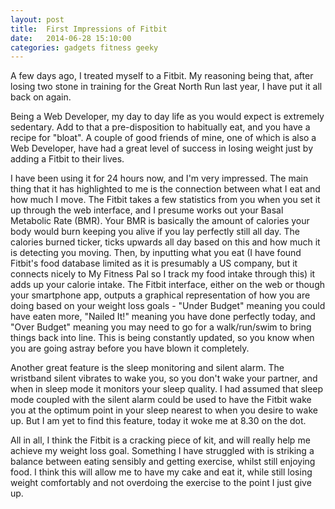 ```yaml
---
layout: post
title:  First Impressions of Fitbit
date:   2014-06-28 15:10:00
categories: gadgets fitness geeky
---
```


A few days ago, I treated myself to a Fitbit. My reasoning being that, after losing two stone in training for the Great North Run last year, I have put it all back on again.

Being a Web Developer, my day to day life as you would expect is extremely sedentary. Add to that a pre-disposition to habitually eat, and you have a recipe for "bloat". A couple of good friends of mine, one of which is also a Web Developer, have had a great level of success in losing weight just by adding a Fitbit to their lives.

I have been using it for 24 hours now, and I'm very impressed. The main thing that it has highlighted to me is the connection between what I eat and how much I move. The Fitbit takes a few statistics from you when you set it up through the web interface, and I presume works out your Basal Metabolic Rate (BMR). Your BMR is basically the amount of calories your body would burn keeping you alive if you lay perfectly still all day. The calories burned ticker, ticks upwards all day based on this and how much it is detecting you moving. Then, by inputting what you eat (I have found Fitbit's food database limited as it is presumably a US company, but it connects nicely to My Fitness Pal so I track my food intake through this) it adds up your calorie intake. The Fitbit interface, either on the web or though your smartphone app, outputs a graphical representation of how you are doing based on your weight loss goals - "Under Budget" meaning you could have eaten more, "Nailed It!" meaning you have done perfectly today, and "Over Budget" meaning you may need to go for a walk/run/swim to bring things back into line. This is being constantly updated, so you know when you are going astray before you have blown it completely.

Another great feature is the sleep monitoring and silent alarm. The wristband silent vibrates to wake you, so you don't wake your partner, and when in sleep mode it monitors your sleep quality. I had assumed that sleep mode coupled with the silent alarm could be used to have the Fitbit wake you at the optimum point in your sleep nearest to when you desire to wake up. But I am yet to find this feature, today it woke me at 8.30 on the dot.

All in all, I think the Fitbit is a cracking piece of kit, and will really help me achieve my weight loss goal. Something I have struggled with is striking a balance between eating sensibly and getting exercise, whilst still enjoying food. I think this will allow me to have my cake and eat it, while still losing weight comfortably and not overdoing the exercise to the point I just give up.